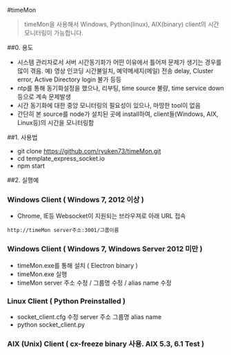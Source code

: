 #timeMon 
> timeMon을 사용해서 Windows, Python(linux), AIX(binary) client의 시간 모니터링이 가능합니다.

##0. 용도
 - 시스템 관리자로서 서버 시간동기화가 어떤 이유에서 틀어져 문제가 생기는 경우를 많이 겪음.
   예) 영상 인코딩 시간불일치, 예약메세지(메일) 전송 delay, Cluster error, Active Directory login 불가 등등
 - ntp를 통해 동기화설정을 했으나, 리부팅, time source 불량, time service down 등으로 계속 문제발생 
 - 시간 동기화에 대한 중앙 모니터링의 필요성이 있으나, 마땅한 tool이 없음
 - 간단히 본 source를 node가 설치된 곳에 install하여, client들(Windows, AIX, Linux등)의 시간을 모니터링함

##1. 사용법
- git clone https://github.com/ryuken73/timeMon.git
- cd template_express_socket.io
- npm start 

##2. 실행예
### Windows Client ( Windows 7, 2012 이상 )
 - Chrome, IE등 Websocket이 지원되는 브라우져로 아래 URL 접속
```
http://timeMon server주소:3001/그룹이름
```
### Windows Client ( Windows 7, Windows Server 2012 미만 )
- timeMon.exe를 통해 설치 ( Electron binary )
- timeMon.exe 실행 
- timeMon server 주소 수정 / 그룹명 수정 / alias name 수정

### Linux Client ( Python Preinstalled )
- socket_client.cfg 수정 
  server 주소
  그룹명
  alias name
- python socket_client.py

### AIX (Unix) Client ( cx-freeze binary 사용. AIX 5.3, 6.1 Test )

